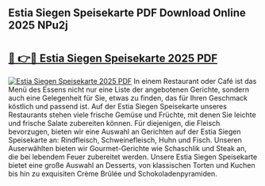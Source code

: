 ## Estia Siegen Speisekarte PDF Download Online 2025 NPu2j

# <h2><a href="http://gc7b3o.nevu.top/?p=Estia+Siegen+Speisekarte">🔗 👉🔴 Estia Siegen Speisekarte 2025 PDF</a></h2>

[![Estia Siegen Speisekarte 2025 PDF](https://i.imgur.com/dBaPXMq.png)](http://gc7b3o.nevu.top/?p=Estia+Siegen+Speisekarte)
In einem Restaurant oder Café ist das Menü des Essens nicht nur eine Liste der angebotenen Gerichte, sondern auch eine Gelegenheit für Sie, etwas zu finden, das für Ihren Geschmack köstlich und passend ist. Auf der Estia Siegen Speisekarte unseres Restaurants stehen viele frische Gemüse und Früchte, mit denen Sie leichte und frische Salate zubereiten können. Für diejenigen, die Fleisch bevorzugen, bieten wir eine Auswahl an Gerichten auf der Estia Siegen Speisekarte an: Rindfleisch, Schweinefleisch, Huhn und Fisch. Unseren Auserwählten bieten wir Gourmet-Gerichte wie Schaschlik und Steak an, die bei lebendem Feuer zubereitet werden. Unsere Estia Siegen Speisekarte bietet eine große Auswahl an Desserts, von klassischen Torten und Kuchen bis hin zu exquisiten Crème Brûlée und Schokoladenpyramiden.
